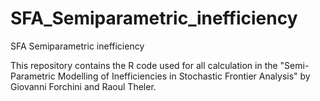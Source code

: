 # SFA_Semiparametric_inefficiency
SFA Semiparametric inefficiency

This repository contains the R code used for all calculation in the "Semi-Parametric Modelling of Inefficiencies in Stochastic Frontier Analysis" by Giovanni Forchini and Raoul Theler.
